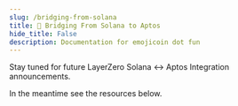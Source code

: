 ```yaml
---
slug: /bridging-from-solana
title: 🌈 Bridging From Solana to Aptos
hide_title: False
description: Documentation for emojicoin dot fun
---
```


Stay tuned for future LayerZero Solana ↔️ Aptos Integration announcements.

In the meantime see the resources below.